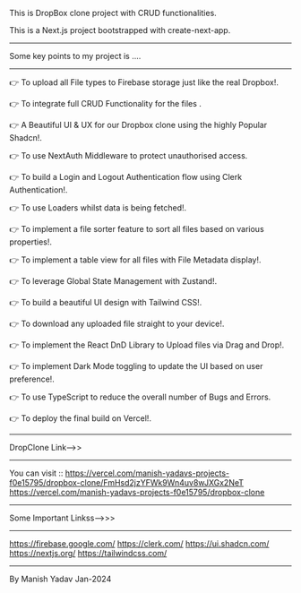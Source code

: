 This is DropBox clone project with CRUD functionalities.

This is a Next.js project bootstrapped with create-next-app.

_________________________________________________________________________________________________________________
Some  key points to my project is ....
__________________________________________________________________________________________________________________

👉 To upload all File types to Firebase storage just like the real Dropbox!.

👉 To integrate full CRUD Functionality for the files .

👉  A Beautiful UI & UX for our Dropbox clone using the highly Popular Shadcn!.

👉 To use NextAuth Middleware to protect unauthorised access.

👉 To build a Login and Logout Authentication flow using Clerk Authentication!.

👉 To use Loaders whilst data is being fetched!.


👉 To implement a file sorter feature to sort all files based on various properties!.

👉 To implement a table view for all files with File Metadata display!.

👉 To leverage Global State Management with Zustand!.


👉 To build a beautiful UI design with Tailwind CSS!.

👉 To download any uploaded file straight to your device!.

👉 To implement the React DnD Library to Upload files via Drag and Drop!.

👉 To implement Dark Mode toggling to update the UI based on user preference!.

👉 To use TypeScript to reduce the overall number of Bugs and Errors.

👉 To deploy the final build on Vercel!.

_____________________________________________________________________________________________________________________
DropClone Link-->>
_____________________________________________________________________________________________________________________
You can visit ::
https://vercel.com/manish-yadavs-projects-f0e15795/dropbox-clone/FmHsd2jzYFWk9Wn4uv8wJXGx2NeT
https://vercel.com/manish-yadavs-projects-f0e15795/dropbox-clone

_______________________________________________________________________________________________________________________
Some Important Linkss-->>>
_______________________________________________________________________________________________________________________
https://firebase.google.com/
https://clerk.com/
https://ui.shadcn.com/
https://nextjs.org/
https://tailwindcss.com/
______________________________________________________________________________________________________________________
By Manish Yadav Jan-2024
